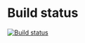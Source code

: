 # Build status

[![Build status](https://ci.appveyor.com/api/projects/status/txpx9ki75edg5d4u?svg=true)](https://ci.appveyor.com/project/TemmoHoki/testingapi-ci)